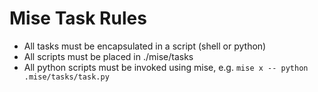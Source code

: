 # Mise Task Rules

- All tasks must be encapsulated in a script (shell or python)
- All scripts must be placed in ./mise/tasks
- All python scripts must be invoked using mise, e.g. `mise x -- python .mise/tasks/task.py`
